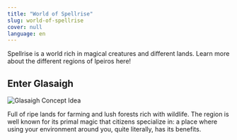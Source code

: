 ```yaml
---
title: "World of Spellrise"
slug: world-of-spellrise
cover: null
language: en
---
```


Spellrise is a world rich in magical creatures and different lands. Learn more about the different regions of Ipeiros here!

## Enter Glasaigh

![Glasaigh Concept Idea](/glasaigh.jpg)

Full of ripe lands for farming and lush forests rich with wildlife. The region is well known for its primal magic that citizens specialize in: a place where using your environment around you, quite literally, has its benefits. 
